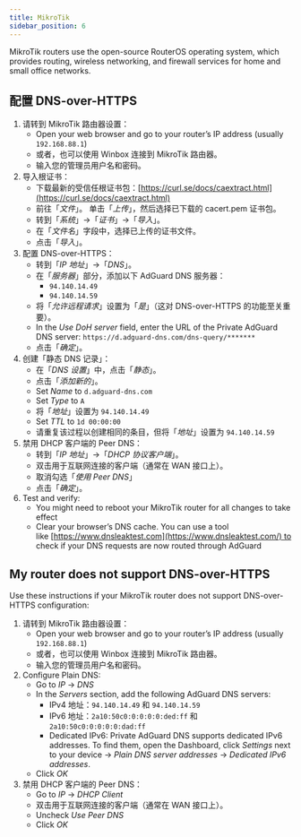 ```yaml
---
title: MikroTik
sidebar_position: 6
---
```


MikroTik routers use the open-source RouterOS operating system, which provides routing, wireless networking, and firewall services for home and small office networks.

## 配置 DNS-over-HTTPS

1. 请转到 MikroTik 路由器设置：
    - Open your web browser and go to your router’s IP address (usually `192.168.88.1`)
    - 或者，也可以使用 Winbox 连接到 MikroTik 路由器。
    - 输入您的管理员用户名和密码。
2. 导入根证书：
    - 下载最新的受信任根证书包：[https://curl.se/docs/caextract.html](https://curl.se/docs/caextract.html)
    - 前往「_文件_」。 单击「_上传_」，然后选择已下载的 cacert.pem 证书包。
    - 转到「_系统_」→「_证书_」→「_导入_」。
    - 在「_文件名_」字段中，选择已上传的证书文件。
    - 点击「_导入_」。
3. 配置 DNS-over-HTTPS：
    - 转到「_IP 地址_」→「_DNS_」。
    - 在「_服务器_」部分，添加以下 AdGuard DNS 服务器：
        - `94.140.14.49`
        - `94.140.14.59`
    - 将「_允许远程请求_」设置为「_是_」（这对 DNS-over-HTTPS 的功能至关重要）。
    - In the _Use DoH server_ field, enter the URL of the Private AdGuard DNS server: `https://d.adguard-dns.com/dns-query/*******`
    - 点击「_确定_」。
4. 创建「静态 DNS 记录」：
    - 在「_DNS 设置_」中，点击「_静态_」。
    - 点击「_添加新的_」。
    - Set _Name_ to `d.adguard-dns.com`
    - Set _Type_ to `A`
    - 将「_地址_」设置为 `94.140.14.49`
    - Set _TTL_ to `1d 00:00:00`
    - 请重复该过程以创建相同的条目，但将「_地址_」设置为 `94.140.14.59`
5. 禁用 DHCP 客户端的 Peer DNS：
    - 转到「_IP 地址_」→「_DHCP 协议客户端_」。
    - 双击用于互联网连接的客户端（通常在 WAN 接口上）。
    - 取消勾选「_使用 Peer DNS_」
    - 点击「_确定_」。
6. Test and verify:
    - You might need to reboot your MikroTik router for all changes to take effect
    - Clear your browser’s DNS cache. You can use a tool like [https://www.dnsleaktest.com](https://www.dnsleaktest.com/) to check if your DNS requests are now routed through AdGuard

## My router does not support DNS-over-HTTPS

Use these instructions if your MikroTik router does not support DNS-over-HTTPS configuration:

1. 请转到 MikroTik 路由器设置：
    - Open your web browser and go to your router’s IP address (usually `192.168.88.1`)
    - 或者，也可以使用 Winbox 连接到 MikroTik 路由器。
    - 输入您的管理员用户名和密码。
2. Configure Plain DNS:
    - Go to _IP_ → _DNS_
    - In the _Servers_ section, add the following AdGuard DNS servers:
        - IPv4 地址：`94.140.14.49` 和 `94.140.14.59`
        - IPv6 地址：`2a10:50c0:0:0:0:0:ded:ff` 和 `2a10:50c0:0:0:0:0:dad:ff`
        - Dedicated IPv6: Private AdGuard DNS supports dedicated IPv6 addresses. To find them, open the Dashboard, click _Settings_ next to your device → _Plain DNS server addresses_ → _Dedicated IPv6 addresses_.
    - Click _OK_
3. 禁用 DHCP 客户端的 Peer DNS：
    - Go to _IP_ → _DHCP Client_
    - 双击用于互联网连接的客户端（通常在 WAN 接口上）。
    - Uncheck _Use Peer DNS_
    - Click _OK_
